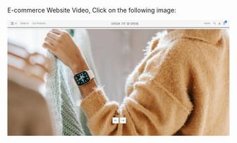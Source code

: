 E-commerce Website Video, Click on the following image:

[![E-commerce Website](S321321_9.png)](https://youtu.be/R6Meet7Fm2Y)
